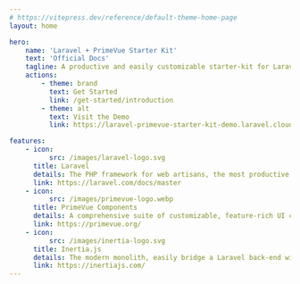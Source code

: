 ```yaml
---
# https://vitepress.dev/reference/default-theme-home-page
layout: home

hero:
    name: 'Laravel + PrimeVue Starter Kit'
    text: 'Official Docs'
    tagline: A productive and easily customizable starter-kit for Laravel & Vue.js
    actions:
        - theme: brand
          text: Get Started
          link: /get-started/introduction
        - theme: alt
          text: Visit the Demo
          link: https://laravel-primevue-starter-kit-demo.laravel.cloud

features:
    - icon:
          src: /images/laravel-logo.svg
      title: Laravel
      details: The PHP framework for web artisans, the most productive way to ship web apps
      link: https://laravel.com/docs/master
    - icon:
          src: /images/primevue-logo.webp
      title: PrimeVue Components
      details: A comprehensive suite of customizable, feature-rich UI components for Vue.js
      link: https://primevue.org/
    - icon:
          src: /images/inertia-logo.svg
      title: Inertia.js
      details: The modern monolith, easily bridge a Laravel back-end with a Vue.js front-end
      link: https://inertiajs.com/
---
```

